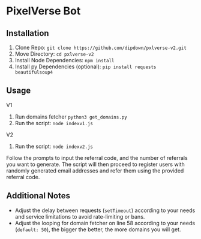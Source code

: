# PixelVerse Bot

## Installation
1. Clone Repo: `git clone https://github.com/dipdown/pxlverse-v2.git`
2. Move Directory: `cd pxlverse-v2`
3. Install Node Dependencies: `npm install`
4. Install py Dependencies (optional): `pip install requests beautifulsoup4`

## Usage
V1
1. Run domains fetcher `python3 get_domains.py`
2. Run the script: `node indexv1.js`

V2
1. Run the script: `node indexv2.js`

Follow the prompts to input the referral code, and the number of referrals you want to generate.
The script will then proceed to register users with randomly generated email addresses and refer them using the provided referral code.

## Additional Notes
- Adjust the delay between requests (`setTimeout`) according to your needs and service limitations to avoid rate-limiting or bans.
- Adjust the looping for domain fetcher on line 58 according to your needs (`default: 50`), the bigger the better, the more domains you will get.
